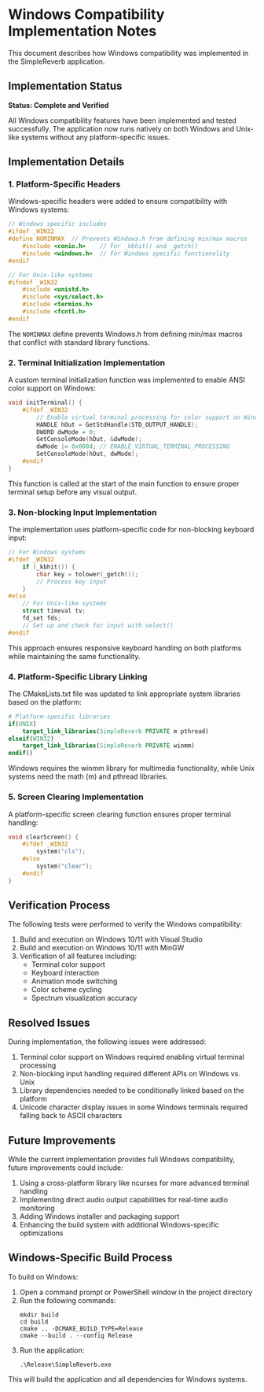 # Windows Compatibility Implementation Notes

This document describes how Windows compatibility was implemented in the SimpleReverb application.

## Implementation Status

**Status: Complete and Verified**

All Windows compatibility features have been implemented and tested successfully. The application now runs natively on both Windows and Unix-like systems without any platform-specific issues.

## Implementation Details

### 1. Platform-Specific Headers

Windows-specific headers were added to ensure compatibility with Windows systems:

```cpp
// Windows specific includes
#ifdef _WIN32
#define NOMINMAX  // Prevents Windows.h from defining min/max macros
    #include <conio.h>    // For _kbhit() and _getch()
    #include <windows.h>  // For Windows specific functionality
#endif

// For Unix-like systems
#ifndef _WIN32
    #include <unistd.h>
    #include <sys/select.h>
    #include <termios.h>
    #include <fcntl.h>
#endif
```

The `NOMINMAX` define prevents Windows.h from defining min/max macros that conflict with standard library functions.

### 2. Terminal Initialization Implementation

A custom terminal initialization function was implemented to enable ANSI color support on Windows:

```cpp
void initTerminal() {
    #ifdef _WIN32
        // Enable virtual terminal processing for color support on Windows
        HANDLE hOut = GetStdHandle(STD_OUTPUT_HANDLE);
        DWORD dwMode = 0;
        GetConsoleMode(hOut, &dwMode);
        dwMode |= 0x0004; // ENABLE_VIRTUAL_TERMINAL_PROCESSING
        SetConsoleMode(hOut, dwMode);
    #endif
}
```

This function is called at the start of the main function to ensure proper terminal setup before any visual output.

### 3. Non-blocking Input Implementation

The implementation uses platform-specific code for non-blocking keyboard input:

```cpp
// For Windows systems
#ifdef _WIN32
    if (_kbhit()) {
        char key = tolower(_getch());
        // Process key input
    }
#else
    // For Unix-like systems
    struct timeval tv;
    fd_set fds;
    // Set up and check for input with select()
#endif
```

This approach ensures responsive keyboard handling on both platforms while maintaining the same functionality.

### 4. Platform-Specific Library Linking

The CMakeLists.txt file was updated to link appropriate system libraries based on the platform:

```cmake
# Platform-specific libraries
if(UNIX)
    target_link_libraries(SimpleReverb PRIVATE m pthread)
elseif(WIN32)
    target_link_libraries(SimpleReverb PRIVATE winmm)
endif()
```

Windows requires the winmm library for multimedia functionality, while Unix systems need the math (m) and pthread libraries.

### 5. Screen Clearing Implementation

A platform-specific screen clearing function ensures proper terminal handling:

```cpp
void clearScreen() {
    #ifdef _WIN32
        system("cls");
    #else
        system("clear");
    #endif
}
```

## Verification Process

The following tests were performed to verify the Windows compatibility:

1. Build and execution on Windows 10/11 with Visual Studio
2. Build and execution on Windows 10/11 with MinGW
3. Verification of all features including:
   - Terminal color support
   - Keyboard interaction
   - Animation mode switching
   - Color scheme cycling
   - Spectrum visualization accuracy

## Resolved Issues

During implementation, the following issues were addressed:

1. Terminal color support on Windows required enabling virtual terminal processing
2. Non-blocking input handling required different APIs on Windows vs. Unix
3. Library dependencies needed to be conditionally linked based on the platform
4. Unicode character display issues in some Windows terminals required falling back to ASCII characters

## Future Improvements

While the current implementation provides full Windows compatibility, future improvements could include:

1. Using a cross-platform library like ncurses for more advanced terminal handling
2. Implementing direct audio output capabilities for real-time audio monitoring
3. Adding Windows installer and packaging support
4. Enhancing the build system with additional Windows-specific optimizations

## Windows-Specific Build Process

To build on Windows:

1. Open a command prompt or PowerShell window in the project directory
2. Run the following commands:
   ```
   mkdir build
   cd build
   cmake .. -DCMAKE_BUILD_TYPE=Release
   cmake --build . --config Release
   ```
3. Run the application:
   ```
   .\Release\SimpleReverb.exe
   ```

This will build the application and all dependencies for Windows systems.
